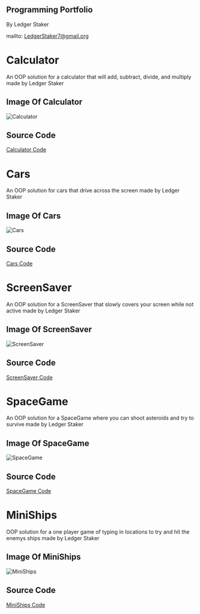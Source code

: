 ## Programming Portfolio 
By Ledger Staker

mailto: LedgerStaker7@gmail.org

# Calculator
An OOP solution for a calculator that will add, subtract, divide, and multiply made by Ledger Staker

## Image Of Calculator
![Calculator](https://github.com/LedgerStaker/Programming/blob/main/IMAGES/Calc.png?raw=true)

## Source Code
[Calculator Code](https://github.com/LedgerStaker/Programming/files/8755393/Calculator.zip)

# Cars
An OOP solution for cars that drive across the screen made by Ledger Staker

## Image Of Cars
![Cars](https://github.com/LedgerStaker/Programming/blob/main/IMAGES/Cars.png?raw=true)

## Source Code
[Cars Code](https://github.com/LedgerStaker/Programming/files/8755474/cars.zip)

# ScreenSaver
An OOP solution for a ScreenSaver that slowly covers your screen while not active made by Ledger Staker

## Image Of ScreenSaver
![ScreenSaver](https://github.com/LedgerStaker/Programming/blob/main/IMAGES/ScreenSaver.png?raw=true)

## Source Code
[ScreenSaver Code](https://github.com/LedgerStaker/Programming/files/8755568/ScreenSaver.zip)

# SpaceGame
An OOP solution for a SpaceGame where you can shoot asteroids and try to survive made by Ledger Staker

## Image Of SpaceGame
![SpaceGame](https://github.com/LedgerStaker/Programming/blob/main/IMAGES/SpaceGame.png?raw=true)

## Source Code
[SpaceGame Code](https://github.com/LedgerStaker/Programming/files/8755604/SpaceGame.zip)

# MiniShips
OOP solution for a one player game of typing in locations to try and hit the enemys ships made by Ledger Staker

## Image Of MiniShips
![MiniShips]()

## Source Code
[MiniShips Code](https://github.com/LedgerStaker/Programming/files/8771592/MiniShips.zip)
